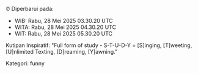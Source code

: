 ⏰ Diperbarui pada:
- WIB: Rabu, 28 Mei 2025 03.30.20 UTC
- WITA: Rabu, 28 Mei 2025 04.30.20 UTC
- WIT: Rabu, 28 Mei 2025 05.30.20 UTC

Kutipan Inspiratif:
"Full form of study - S-T-U-D-Y = [S]inging, [T]weeting, [U]nlimited Texting, [D]reaming, [Y]awning."


Kategori: funny

